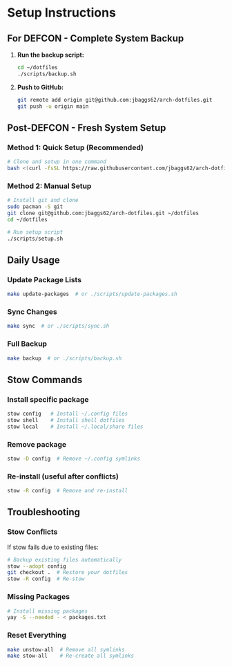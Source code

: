 # Setup Instructions

## For DEFCON - Complete System Backup

1. **Run the backup script:**
   ```bash
   cd ~/dotfiles
   ./scripts/backup.sh
   ```

2. **Push to GitHub:**
   ```bash
   git remote add origin git@github.com:jbaggs62/arch-dotfiles.git
   git push -u origin main
   ```

## Post-DEFCON - Fresh System Setup

### Method 1: Quick Setup (Recommended)
```bash
# Clone and setup in one command
bash <(curl -fsSL https://raw.githubusercontent.com/jbaggs62/arch-dotfiles/main/scripts/setup.sh) git@github.com:jbaggs62/arch-dotfiles.git
```

### Method 2: Manual Setup
```bash
# Install git and clone
sudo pacman -S git
git clone git@github.com:jbaggs62/arch-dotfiles.git ~/dotfiles
cd ~/dotfiles

# Run setup script
./scripts/setup.sh
```

## Daily Usage

### Update Package Lists
```bash
make update-packages  # or ./scripts/update-packages.sh
```

### Sync Changes
```bash
make sync  # or ./scripts/sync.sh
```

### Full Backup
```bash
make backup  # or ./scripts/backup.sh
```

## Stow Commands

### Install specific package
```bash
stow config   # Install ~/.config files
stow shell    # Install shell dotfiles  
stow local    # Install ~/.local/share files
```

### Remove package
```bash
stow -D config  # Remove ~/.config symlinks
```

### Re-install (useful after conflicts)
```bash
stow -R config  # Remove and re-install
```

## Troubleshooting

### Stow Conflicts
If stow fails due to existing files:
```bash
# Backup existing files automatically
stow --adopt config
git checkout .  # Restore your dotfiles
stow -R config  # Re-stow
```

### Missing Packages
```bash
# Install missing packages
yay -S --needed - < packages.txt
```

### Reset Everything
```bash
make unstow-all  # Remove all symlinks
make stow-all    # Re-create all symlinks
```